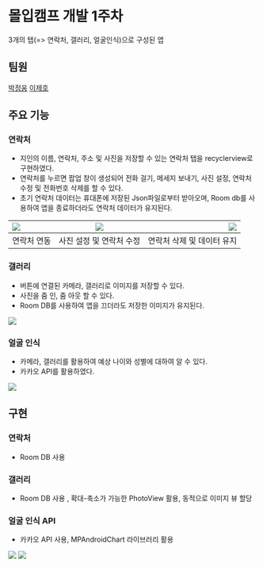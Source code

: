 # 몰입캠프 개발 1주차
3개의 탭(=> 연락처, 갤러리, 얼굴인식)으로 구성된 앱 <br>

## 팀원
[박정웅](https://github.com/yeolia327)
[이제호](https://github.com/jhl8109)

## 주요 기능
### 연락처
- 지인의 이름, 연락처, 주소 및 사진을 저장할 수 있는 연락처 탭을 recyclerview로 구현하였다.
- 연락처를 누르면 팝업 창이 생성되어 전화 걸기, 메세지 보내기, 사진 설정, 연락처 수정 및 전화번호 삭제를 할 수 있다.
- 초기 연락처 데이터는 휴대폰에 저장된 Json파일로부터 받아오며, Room db를 사용하여 앱을 종료하더라도 연락처 데이터가 유지된다.

| <img src = "https://user-images.githubusercontent.com/77967396/147923683-42ad0323-a976-4675-ad6d-12a20926e477.gif"> |  <img src = "https://user-images.githubusercontent.com/77967396/147923980-682a7583-92e8-42c2-ae07-d95904272c86.gif"> |  <img src = "https://user-images.githubusercontent.com/77967396/147924183-8163ddf7-73fc-4c54-9ba4-67b449b164e4.gif"> |
|:--------|:--------:|--------:|
|<div align="center"> 연락처 연동 </div>| 사진 설정 및 연락처 수정 |<div align="center"> 연락처 삭제 및 데이터 유지 </div>|

### 갤러리
- 버튼에 연결된 카메라, 갤러리로 이미지를 저장할 수 있다.
- 사진을 줌 인, 줌 아웃 할 수 있다.
- Room DB를 사용하여 앱을 끄더라도 저장한 이미지가 유지된다.
<img src = "https://user-images.githubusercontent.com/78259314/147910507-8b14c590-3d01-4581-86e2-0263ef5f51fd.gif">

### 얼굴 인식
- 카메라, 갤러리를 활용하여 예상 나이와 성별에 대하여 알 수 있다.
- 카카오 API를 활용하였다.
<img src = "https://user-images.githubusercontent.com/78259314/147924680-32587166-c91a-4497-919c-6cbb9a86fc95.gif">

## 구현

### 연락처
- Room DB 사용 
### 갤러리
- Room DB 사용 , 확대-축소가 가능한 PhotoView 활용, 동적으로 이미지 뷰 할당
### 얼굴 인식 API
- 카카오 API 사용, MPAndroidChart 라이브러리 활용
<img src = "https://user-images.githubusercontent.com/78259314/148014471-7eab1430-9c09-403f-b5ef-eedf3d736bf2.png">
<img src = "https://user-images.githubusercontent.com/78259314/148014481-21591d51-16ea-4769-b230-1fd7835d62ff.png">

